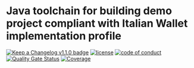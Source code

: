 # Java toolchain for building demo project compliant with Italian Wallet implementation profile

[![Keep a Changelog v1.1.0 badge](https://img.shields.io/badge/changelog-Keep%20a%20Changelog%20v1.1.0-%23E05735)](CHANGELOG.md)
[![license](https://img.shields.io/badge/License-Apache%20License%202.0-teal.svg)](https://opensource.org/licenses/Apache-2.0)
[![code of conduct](https://img.shields.io/badge/conduct-Contributor%20Covenant-purple.svg)](https://github.com/fugerit-org/fj-universe/blob/main/CODE_OF_CONDUCT.md)
[![Quality Gate Status](https://sonarcloud.io/api/project_badges/measure?project=fugerit-org_eudi-wallet-it-java&metric=alert_status)](https://sonarcloud.io/summary/new_code?id=fugerit-org_eudi-wallet-it-java)
[![Coverage](https://sonarcloud.io/api/project_badges/measure?project=fugerit-org_eudi-wallet-it-java&metric=coverage)](https://sonarcloud.io/summary/new_code?id=fugerit-org_eudi-wallet-it-java)